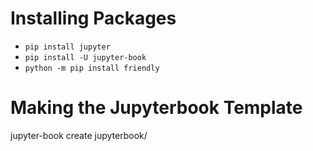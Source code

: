 # Installing Packages

* `pip install jupyter`
* `pip install -U jupyter-book`
* `python -m pip install friendly`

# Making the Jupyterbook Template
jupyter-book create jupyterbook/

  
